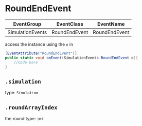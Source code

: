 # RoundEndEvent
EventGroup      |EventClass   |EventName
----------------|-------------|---------
SimulationEvents|RoundEndEvent|RoundEndEvent

access the instance using the `e` in

```cs
[EventAttribute("RoundEndEvent")]
public static void onEvent(SimulationEvents.RoundEndEvent e){
    //Code here
}
```


## `.simulation`
type: `Simulation`

## `.roundArrayIndex`
the round
type: `int`
